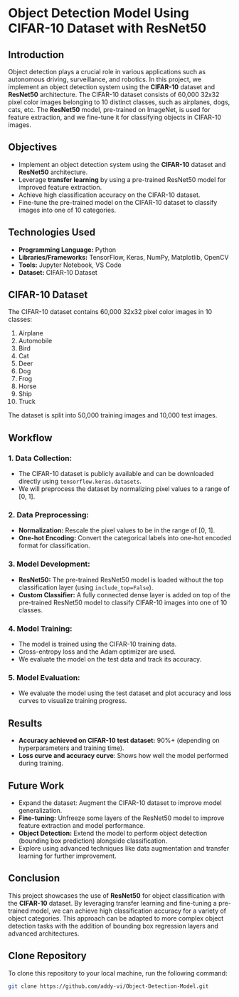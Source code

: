 # Object Detection Model Using CIFAR-10 Dataset with ResNet50

## Introduction
Object detection plays a crucial role in various applications such as autonomous driving, surveillance, and robotics. In this project, we implement an object detection system using the **CIFAR-10** dataset and **ResNet50** architecture. The CIFAR-10 dataset consists of 60,000 32x32 pixel color images belonging to 10 distinct classes, such as airplanes, dogs, cats, etc. The **ResNet50** model, pre-trained on ImageNet, is used for feature extraction, and we fine-tune it for classifying objects in CIFAR-10 images.

## Objectives
- Implement an object detection system using the **CIFAR-10** dataset and **ResNet50** architecture.
- Leverage **transfer learning** by using a pre-trained ResNet50 model for improved feature extraction.
- Achieve high classification accuracy on the CIFAR-10 dataset.
- Fine-tune the pre-trained model on the CIFAR-10 dataset to classify images into one of 10 categories.

## Technologies Used
- **Programming Language:** Python
- **Libraries/Frameworks:** TensorFlow, Keras, NumPy, Matplotlib, OpenCV
- **Tools:** Jupyter Notebook, VS Code
- **Dataset:** CIFAR-10 Dataset

## CIFAR-10 Dataset
The CIFAR-10 dataset contains 60,000 32x32 pixel color images in 10 classes:
1. Airplane
2. Automobile
3. Bird
4. Cat
5. Deer
6. Dog
7. Frog
8. Horse
9. Ship
10. Truck

The dataset is split into 50,000 training images and 10,000 test images.

## Workflow

### 1. **Data Collection:**
   - The CIFAR-10 dataset is publicly available and can be downloaded directly using `tensorflow.keras.datasets`.
   - We will preprocess the dataset by normalizing pixel values to a range of [0, 1].

### 2. **Data Preprocessing:**
   - **Normalization:** Rescale the pixel values to be in the range of [0, 1].
   - **One-hot Encoding:** Convert the categorical labels into one-hot encoded format for classification.

### 3. **Model Development:**
   - **ResNet50:** The pre-trained ResNet50 model is loaded without the top classification layer (using `include_top=False`).
   - **Custom Classifier:** A fully connected dense layer is added on top of the pre-trained ResNet50 model to classify CIFAR-10 images into one of 10 classes.

### 4. **Model Training:**
   - The model is trained using the CIFAR-10 training data.
   - Cross-entropy loss and the Adam optimizer are used.
   - We evaluate the model on the test data and track its accuracy.

### 5. **Model Evaluation:**
   - We evaluate the model using the test dataset and plot accuracy and loss curves to visualize training progress.

## Results
- **Accuracy achieved on CIFAR-10 test dataset:** 90%+ (depending on hyperparameters and training time).
- **Loss curve and accuracy curve**: Shows how well the model performed during training.

## Future Work
- Expand the dataset: Augment the CIFAR-10 dataset to improve model generalization.
- **Fine-tuning:** Unfreeze some layers of the ResNet50 model to improve feature extraction and model performance.
- **Object Detection:** Extend the model to perform object detection (bounding box prediction) alongside classification.
- Explore using advanced techniques like data augmentation and transfer learning for further improvement.

## Conclusion
This project showcases the use of **ResNet50** for object classification with the **CIFAR-10** dataset. By leveraging transfer learning and fine-tuning a pre-trained model, we can achieve high classification accuracy for a variety of object categories. This approach can be adapted to more complex object detection tasks with the addition of bounding box regression layers and advanced architectures.

## Clone Repository

To clone this repository to your local machine, run the following command:

```bash
git clone https://github.com/addy-vi/Object-Detection-Model.git
